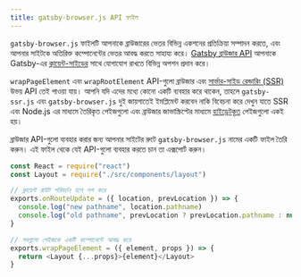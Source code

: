 ```yaml
---
title: gatsby-browser.js API ফাইল
---
```


`gatsby-browser.js` ফাইলটি আপনাকে ব্রাউজারের ভেতর বিভিন্ন একশনের প্রতিক্রিয়া সম্পাদন করতে, এবং আপনার সাইটকে অতিরিক্ত কম্পোনেন্টের ভেতর আবদ্ধ করতে সাহায্য করে। [Gatsby ব্রাউজার API](/docs/browser-apis) আপনাকে Gatsby-এর [ক্লায়েন্ট-সাইডের](/docs/glossary#client-side) সাথে যোগাযোগ রাখতে বিভিন্ন অপশন প্রদান করে।

`wrapPageElement` এবং `wrapRootElement` API-গুলো ব্রাউজার এবং [সার্ভার-সাইড রেন্ডারিং (SSR)](/docs/ssr-apis) উভয় API তেই পাওয়া যায়। আপনি যদি এদের মধ্যে কোনো একটি ব্যবহার করে থাকেন, তাহলে `gatsby-ssr.js` এবং `gatsby-browser.js` দুই জায়গাতেই ইমপ্লিমেন্ট করবেন নাকি বিবেচনা করে দেখুন যাতে SSR এবং Node.js এর মাধ্যমে তৈরিকৃত পেইজগুলো এবং ব্রাউজার জাভাস্ক্রিপ্টের মাধ্যমে [হাইড্রেটকৃত](/docs/glossary#hydration) পেইজগুলো একই হয়।

ব্রাউজার API-গুলো ব্যবহার করার জন্য আপনার সাইটের রুটে `gatsby-browser.js` নামের একটি ফাইল তৈরি করুন। এই ফাইল থেকে যেই API-গুলো ব্যবহার করতে চান তা এক্সপোর্ট করুন।

```jsx:title=gatsby-browser.js
const React = require("react")
const Layout = require("./src/components/layout")

// ক্লায়েন্ট রাউট পরিবর্তন হলে লগ করে
exports.onRouteUpdate = ({ location, prevLocation }) => {
  console.log("new pathname", location.pathname)
  console.log("old pathname", prevLocation ? prevLocation.pathname : null)
}

// সবগুলো পেইজকে একটি কম্পোনেন্টে আবদ্ধ করে
exports.wrapPageElement = ({ element, props }) => {
  return <Layout {...props}>{element}</Layout>
}
```
